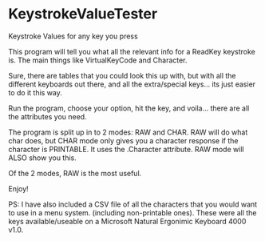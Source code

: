# KeystrokeValueTester
Keystroke Values for any key you press

This program will tell you what all the relevant info for a ReadKey keystroke is.  The main things like VirtualKeyCode and Character.

Sure, there are tables that you could look this up with, but with all the different keyboards out there, and all the extra/special keys... its just easier to do it this way.

Run the program, choose your option, hit the key, and voila... there are all the attributes you need.

The program is split up in to 2 modes:  RAW and CHAR.  RAW will do what char does, but CHAR mode only gives you a character response if the character is PRINTABLE.  It uses the .Character attribute.  RAW mode will ALSO show you this.

Of the 2 modes, RAW is the most useful.

Enjoy!

PS: I have also included a CSV file of all the characters that you would want to use in a menu system. (including non-printable ones). These were all the keys available/useable on a Microsoft Natural Ergonimic Keyboard 4000 v1.0.
